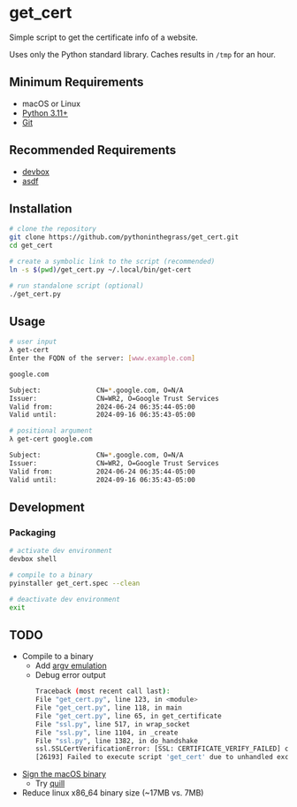 # get_cert

Simple script to get the certificate info of a website.

Uses only the Python standard library. Caches results in `/tmp` for an hour.

## Minimum Requirements

* macOS or Linux
* [Python 3.11+](https://www.python.org/downloads/)
* [Git](https://git-scm.com/downloads)

## Recommended Requirements

* [devbox](https://www.jetify.com/devbox/docs/installing_devbox/)
* [asdf](https://asdf-vm.com/#/core-manage-asdf-vm)

## Installation

```bash
# clone the repository
git clone https://github.com/pythoninthegrass/get_cert.git
cd get_cert

# create a symbolic link to the script (recommended)
ln -s $(pwd)/get_cert.py ~/.local/bin/get-cert

# run standalone script (optional)
./get_cert.py
```

## Usage

```bash
# user input
λ get-cert 
Enter the FQDN of the server: [www.example.com]

google.com

Subject:              CN=*.google.com, O=N/A
Issuer:               CN=WR2, O=Google Trust Services
Valid from:           2024-06-24 06:35:44-05:00
Valid until:          2024-09-16 06:35:43-05:00

# positional argument
λ get-cert google.com

Subject:              CN=*.google.com, O=N/A
Issuer:               CN=WR2, O=Google Trust Services
Valid from:           2024-06-24 06:35:44-05:00
Valid until:          2024-09-16 06:35:43-05:00
```

## Development

### Packaging

```bash
# activate dev environment
devbox shell

# compile to a binary
pyinstaller get_cert.spec --clean 

# deactivate dev environment
exit
```

## TODO

* Compile to a binary
  * Add [argv emulation](https://pyinstaller.org/en/stable/feature-notes.html?highlight=codesign-identity#optional-argv-emulation)
  * Debug error output
    ```bash
    Traceback (most recent call last):
    File "get_cert.py", line 123, in <module>
    File "get_cert.py", line 118, in main
    File "get_cert.py", line 65, in get_certificate
    File "ssl.py", line 517, in wrap_socket
    File "ssl.py", line 1104, in _create
    File "ssl.py", line 1382, in do_handshake
    ssl.SSLCertVerificationError: [SSL: CERTIFICATE_VERIFY_FAILED] certificate verify failed: unable to get local issuer certificate (_ssl.c:1006)
    [26193] Failed to execute script 'get_cert' due to unhandled exception!
    ```
* [Sign the macOS binary](https://pyinstaller.org/en/stable/feature-notes.html?highlight=codesign-identity#macos-binary-code-signing)
  * Try [quill](https://github.com/anchore/quill)
* Reduce linux x86_64 binary size (~17MB vs. 7MB)
